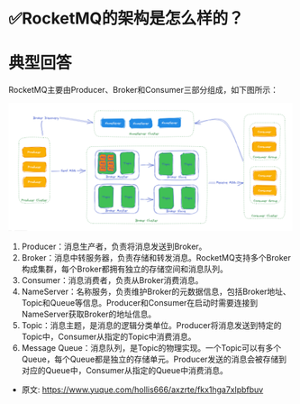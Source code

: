 # ✅RocketMQ的架构是怎么样的？
<!--page header-->

<a name="mLmOE"></a>
# 典型回答

RocketMQ主要由Producer、Broker和Consumer三部分组成，如下图所示：

![image.png](./img/V86HhZdd_0k1nuw5/1679211487811-e336d552-e96e-49f4-a1ce-121163febc86-639262.png)

1. Producer：消息生产者，负责将消息发送到Broker。
2. Broker：消息中转服务器，负责存储和转发消息。RocketMQ支持多个Broker构成集群，每个Broker都拥有独立的存储空间和消息队列。
3. Consumer：消息消费者，负责从Broker消费消息。
4. NameServer：名称服务，负责维护Broker的元数据信息，包括Broker地址、Topic和Queue等信息。Producer和Consumer在启动时需要连接到NameServer获取Broker的地址信息。
5. Topic：消息主题，是消息的逻辑分类单位。Producer将消息发送到特定的Topic中，Consumer从指定的Topic中消费消息。
6. Message Queue：消息队列，是Topic的物理实现。一个Topic可以有多个Queue，每个Queue都是独立的存储单元。Producer发送的消息会被存储到对应的Queue中，Consumer从指定的Queue中消费消息。


<!--page footer-->
- 原文: <https://www.yuque.com/hollis666/axzrte/fkx1hga7xlpbfbuv>